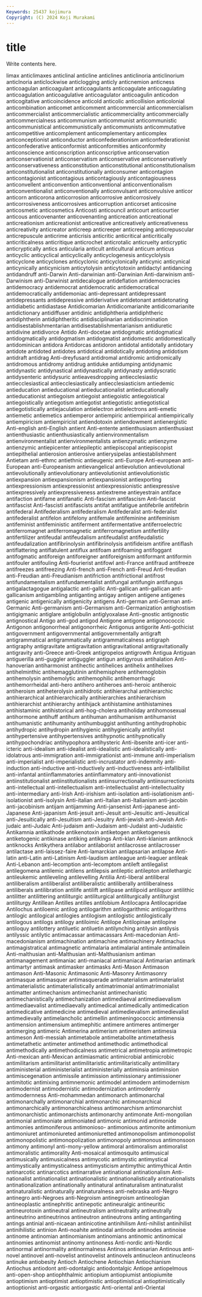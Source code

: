 ```yaml
---
Keywords: 25437 kojimura
Copyright: (C) 2024 Koji Murakami
---
```


# title

Write contents here.



limax anticlimaxes anticlinal anticline anticlines
anticlinoria anticlinorium anticlnoria anticlockwise anticlogging anticly anticnemion anticness anticoagulan anticoagulant
anticoagulants anticoagulate anticoagulating anticoagulation anticoagulative anticoagulator anticoagulin anticodon anticogitative anticoincidence
anticold anticolic anticollision anticolonial anticombination anticomet anticomment anticommercial anticommercialism anticommercialist
anticommercialistic anticommerciality anticommercially anticommercialness anticommunism anticommunist anticommunistic anticommunistical anticommunistically anticommunists
anticommutative anticompetitive anticomplement anticomplementary anticomplex anticonceptionist anticonductor anticonfederationism anticonfederationist anticonfederative
anticonformist anticonformities anticonformity anticonscience anticonscription anticonscriptive anticonservation anticonservationist anticonservatism anticonservative
anticonservatively anticonservativeness anticonstitution anticonstitutional anticonstitutionalism anticonstitutionalist anticonstitutionally anticonsumer anticontagion anticontagionist
anticontagious anticontagiously anticontagiousness anticonvellent anticonvention anticonventional anticonventionalism anticonventionalist anticonventionally anticonvulsant
anticonvulsive anticor anticorn anticorona anticorrosion anticorrosive anticorrosively anticorrosiveness anticorrosives anticorruption
anticorset anticosine anticosmetic anticosmetics Anticosti anticouncil anticourt anticourtier anticous anticovenanter
anticovenanting anticreation anticreational anticreationism anticreationist anticreative anticreatively anticreativeness anticreativity anticreator
anticreep anticreeper anticreeping anticrepuscular anticrepuscule anticrime anticrisis anticritic anticritical anticritically
anticriticalness anticritique anticrochet anticrotalic anticruelty anticryptic anticryptically antics anticularia anticult
anticultural anticum anticus anticyclic anticyclical anticyclically anticyclogenesis anticyclolysis anticyclone anticyclones
anticyclonic anticyclonically anticynic anticynical anticynically anticynicism anticytolysin anticytotoxin antidactyl antidancing
antidandruff anti-Darwin Anti-darwinian anti-Darwinian Anti-darwinism anti-Darwinism anti-Darwinist antidecalogue antideflation antidemocracies
antidemocracy antidemocrat antidemocratic antidemocratical antidemocratically antidemoniac anti-depressant antidepressant antidepressants antidepressive
antiderivative antidetonant antidetonating antidiabetic antidiastase Antidicomarian Antidicomarianite antidicomarianite antidictionary antidiffuser
antidinic antidiphtheria antidiphtheric antidiphtherin antidiphtheritic antidisciplinarian antidiscrimination antidisestablishmentarian antidisestablishmentarianism antidiuretic
antidivine antidivorce Antido Anti-docetae antidogmatic antidogmatical antidogmatically antidogmatism antidogmatist antidomestic
antidomestically antidominican antidora Antidorcas antidoron antidotal antidotally antidotary antidote antidoted
antidotes antidotical antidotically antidoting antidotism antidraft antidrag Anti-dreyfusard antidromal antidromic
antidromically antidromous antidromy antidrug antiduke antidumping antidynamic antidynastic antidynastical antidynastically
antidynasty antidyscratic antidysenteric antidysuric antieavesdropping antiecclesiastic antiecclesiastical antiecclesiastically antiecclesiasticism antiedemic
antieducation antieducational antieducationalist antieducationally antieducationist antiegoism antiegoist antiegoistic antiegoistical antiegoistically
antiegotism antiegotist antiegotistic antiegotistical antiegotistically antiejaculation antielectron antielectrons anti-emetic antiemetic
antiemetics antiemperor antiempiric antiempirical antiempirically antiempiricism antiempiricist antiendotoxin antiendowment antienergistic
Anti-english anti-English antient Anti-entente antienthusiasm antienthusiast antienthusiastic antienthusiastically antienvironmentalism antienvironmentalist
antienvironmentalists antienzymatic antienzyme antienzymic antiepicenter antiepileptic antiepiscopal antiepiscopist antiepithelial antierosion
antierosive antierysipelas antiestablishment Antietam anti-ethmc antiethnic antieugenic anti-Europe Anti-european anti-European
anti-Europeanism antievangelical antievolution antievolutional antievolutionally antievolutionary antievolutionist antievolutionistic antiexpansion antiexpansionism
antiexpansionist antiexporting antiexpressionism antiexpressionist antiexpressionistic antiexpressive antiexpressively antiexpressiveness antiextreme antieyestrain
antiface antifaction antifame antifanatic Anti-fascism antifascism Anti-fascist antifascist Anti-fascisti antifascists
antifat antifatigue antifebrile antifebrin antifederal Antifederalism antifederalism Antifederalist anti-federalist antifederalist
antifelon antifelony antifemale antifeminine antifeminism antifeminist antifeministic antiferment antifermentative antiferroelectric
antiferromagnet antiferromagnetic antiferromagnetism antifertility antifertilizer antifeudal antifeudalism antifeudalist antifeudalistic antifeudalization
antifibrinolysin antifibrinolysis antifideism antifire antiflash antiflattering antiflatulent antiflux antifoam antifoaming
antifoggant antifogmatic antiforeign antiforeigner antiforeignism antiformant antiformin antifouler antifouling Anti-fourierist
antifowl anti-France antifraud antifreeze antifreezes antifreezing Anti-french anti-French anti-Freud Anti-freudian
anti-Freudian anti-Freudianism antifriction antifrictional antifrost antifundamentalism antifundamentalist antifungal antifungin antifungus
antigalactagogue antigalactic anti-gallic Anti-gallican anti-gallican anti-gallicanism antigambling antiganting antigay antigen
antigene antigenes antigenic antigenically antigenicity antigens Anti-german anti-German anti-Germanic Anti-germanism
anti-Germanism anti-Germanization antighostism antigigmanic antiglare antiglobulin antiglyoxalase Anti-gnostic antignostic antignostical
Antigo anti-god antigod Antigone antigone antigonococcic Antigonon antigonorrheal antigonorrheic Antigonus
antigorite Anti-gothicist antigovernment antigovernmental antigovernmentally antigraft antigrammatical antigrammatically antigrammaticalness antigraph
antigraphy antigravitate antigravitation antigravitational antigravitationally antigravity anti-Greece anti-Greek antigropelos antigrowth
Antigua Antiguan antiguerilla anti-guggler antiguggler antigun antigyrous antihalation Anti-hanoverian antiharmonist
antihectic antihelices antihelix antihelixes antihelminthic antihemagglutinin antihemisphere antihemoglobin antihemolysin antihemolytic
antihemophilic antihemorrhagic antihemorrheidal anti-hero antihero antiheroes anti-heroic antiheroic antiheroism antiheterolysin
antihidrotic antihierarchal antihierarchic antihierarchical antihierarchically antihierarchies antihierarchism antihierarchist antihierarchy antihijack
antihistamine antihistamines antihistaminic antihistorical anti-hog-cholera antiholiday antihomosexual antihormone antihuff antihum
antihuman antihumanism antihumanist antihumanistic antihumanity antihumbuggist antihunting antihydrophobic antihydropic antihydropin
antihygienic antihygienically antihylist antihypertensive antihypertensives antihypnotic antihypnotically antihypochondriac antihypophora antihysteric
Anti-ibsenite anti-icer anti-icteric anti-idealism anti-idealist anti-idealistic anti-idealistically anti-idolatrous anti-immigration anti-immigrationist
anti-immune anti-imperialism anti-imperialist anti-imperialistic anti-incrustator anti-indemnity anti-induction anti-inductive anti-inductively anti-inductiveness
anti-infallibilist anti-infantal antiinflammatories antiinflammatory anti-innovationist antiinstitutionalist antiinstitutionalists antiinsurrectionally antiinsurrectionists anti-intellectual
anti-intellectualism anti-intellectualist anti-intellectuality anti-intermediary anti-Irish Anti-irishism anti-isolation anti-isolationism anti-isolationist anti-isolysin
Anti-italian anti-Italian anti-Italianism anti-jacobin anti-jacobinism antijam antijamming Anti-jansenist Anti-japanese anti-Japanese
Anti-japanism Anti-jesuit anti-Jesuit anti-Jesuitic anti-Jesuitical anti-Jesuitically anti-Jesuitism anti-Jesuitry Anti-jewish anti-Jewish
Anti-judaic anti-Judaic Anti-judaism anti-Judaism anti-Judaist anti-Judaistic Antikamnia antikathode antikenotoxin antiketogen
antiketogenesis antiketogenic antikinase antiking antikings Anti-klan Anti-klanism antiknock antiknocks Antikythera
antilabor antilaborist antilacrosse antilacrosser antilactase anti-laissez-faire Anti-lamarckian antilapsarian antilapse Anti-latin
anti-Latin anti-Latinism Anti-laudism antileague anti-leaguer antileak Anti-Lebanon anti-lecomption anti-lecomptom antileft
antilegalist antilegomena antilemic antilens antilepsis antileptic antilepton antilethargic antileukemic antileveling
antilevelling Antilia Anti-liberal antiliberal antiliberalism antiliberalist antiliberalistic antiliberally antiliberalness antiliberals
antilibration antilife antilift antilipase antilipoid antiliquor antilithic antilitter antilittering antiliturgic
antiliturgical antiliturgically antiliturgist antiliturgy Antillean Antilles antilles antilobium Antilocapra Antilocapridae
Antilochus antiloemic antilog antilogarithm antilogarithmic antilogarithms antilogic antilogical antilogies antilogism
antilogistic antilogistically antilogous antilogs antilogy antiloimic Antilope Antilopinae antilopine antiloquy
antilottery antiluetic antiluetin antilynching antilysin antilysis antilyssic antilytic antimacassar antimacassars
Anti-macedonian Anti-macedonianism antimachination antimachine antimachinery Antimachus antimagistratical antimagnetic antimalaria antimalarial
antimale antimallein Anti-malthusian anti-Malthusian anti-Malthusianism antiman antimanagement antimaniac anti-maniacal antimaniacal
Antimarian antimark antimartyr antimask antimasker antimasks Anti-Mason Antimason antimason Anti-Masonic
Antimasonic Anti-Masonry Antimasonry antimasque antimasquer antimasquerade antimaterialism antimaterialist antimaterialistic antimaterialistically
antimatrimonial antimatrimonialist antimatter antimechanism antimechanist antimechanistic antimechanistically antimechanization antimediaeval antimediaevalism
antimediaevalist antimediaevally antimedical antimedically antimedication antimedicative antimedicine antimedieval antimedievalism antimedievalist
antimedievally antimelancholic antimellin antimeningococcic antimensia antimension antimensium antimephitic antimere antimeres
antimerger antimerging antimeric Antimerina antimerism antimeristem antimesia antimeson Anti-messiah antimetabole
antimetabolite antimetathesis antimetathetic antimeter antimethod antimethodic antimethodical antimethodically antimethodicalness antimetrical
antimetropia antimetropic Anti-mexican anti-Mexican antimiasmatic antimicrobial antimicrobic antimilitarism antimilitarist antimilitaristic
antimilitaristically antimilitary antiministerial antiministerialist antiministerially antiminsia antiminsion antimiscegenation antimissile antimission
antimissionary antimissioner antimitotic antimixing antimnemonic antimodel antimodern antimodernism antimodernist antimodernistic
antimodernization antimodernly antimodernness Anti-mohammedan antimonarch antimonarchal antimonarchally antimonarchial antimonarchic antimonarchical
antimonarchically antimonarchicalness antimonarchism antimonarchist antimonarchistic antimonarchists antimonarchy antimonate Anti-mongolian antimonial
antimoniate antimoniated antimonic antimonid antimonide antimonies antimoniferous antimonioso- antimonious antimonite
antimonium antimoniuret antimoniureted antimoniuretted antimonopolism antimonopolist antimonopolistic antimonopolization antimonopoly antimonous
antimonsoon antimony antimonyl anti-mony-yellow antimoral antimoralism antimoralist antimoralistic antimorality Anti-mosaical
antimosquito antimusical antimusically antimusicalness antimycotic antimystic antimystical antimystically antimysticalness antimysticism
antimythic antimythical Antin antinarcotic antinarcotics antinarrative antinational antinationalism Anti-nationalist antinationalist
antinationalistic antinationalistically antinationalists antinationalization antinationally antinatural antinaturalism antinaturalist antinaturalistic antinaturally
antinaturalness anti-nebraska anti-Negro antinegro anti-Negroes anti-Negroism antinegroism antineologian antineoplastic antinephritic
antinepotic antineuralgic antineuritic antineurotoxin antineutral antineutralism antineutrality antineutrally antineutrino antineutrinos
antineutron antineutrons anting antinganting antings antinial anti-nicaean antinicotine antinihilism Anti-nihilist
antinihilist antinihilistic antinion Anti-noahite antinodal antinode antinodes antinoise antinome antinomian
antinomianism antinomians antinomic antinomical antinomies antinomist antinomy antinoness Anti-nordic anti-Nordic
antinormal antinormality antinormalness Antinos antinosarian Antinous anti-novel antinovel anti-novelist antinovelist
antinovels antinucleon antinucleons antinuke antiobesity Antioch Antiochene Antiochian Antiochianism Antiochus
antiodont anti-odontalgic antiodontalgic Antiope antiopelmous anti-open-shop antiophthalmic antiopium antiopiumist antiopiumite
antioptimism antioptimist antioptimistic antioptimistical antioptimistically antioptionist anti-orgastic antiorgastic Anti-oriental anti-Oriental
